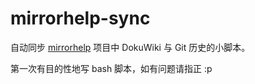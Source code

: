 mirrorhelp-sync
===============

自动同步 [mirrorhelp](https://github.com/ustclug/mirrorhelp) 项目中 DokuWiki 与 Git 历史的小脚本。

第一次有目的性地写 bash 脚本，如有问题请指正 :p
